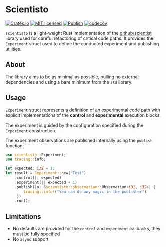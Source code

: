 # Scientisto

[![Crates.io](https://img.shields.io/crates/v/scientisto.svg)](https://crates.io/crates/scientisto) [![MIT licensed](https://img.shields.io/badge/license-MIT-blue.svg)](https://github.com/Teebor-Choka/scientisto/blob/main/LICENSE) [![Publish](https://github.com/Teebor-Choka/scientisto/actions/workflows/publish.yaml/badge.svg)](https://github.com/Teebor-Choka/scientisto/actions/workflows/publish.yaml) [![codecov](https://codecov.io/gh/Teebor-Choka/scientisto/branch/main/graph/badge.svg?token=NHJU2F94UZ)](https://codecov.io/gh/Teebor-Choka/scientisto)

`scientisto` is a light-weight Rust implementation of the [github/scientist](https://github.com/github/scientist) library used for careful refactoring of critical code paths. It provides the `Experiment` struct used to define the conducted experiment and publishing utilities.

## About

The library aims to be as minimal as possible, pulling no external dependencies and using a bare minimum from the `std` library.

## Usage
`Experiment` struct represents a definition of an experimental code path with explicit implementations of the **control** and **experimental** execution blocks.

The experiment is guided by the configuration specified during the `Experiment` construction.

The experiment observations are published internally using the `publish` function.
```rust
use scientisto::Experiment;
use tracing::info;

let expected: i32 = 1;
let result = Experiment::new("Test")
    .control(|| expected)
    .experiment(|| expected + 1)
    .publish(|o: &scientisto::observation::Observation<i32, i32>| {
        tracing::info!("You can do any magic in the publisher")
     })
    .run();
```


## Limitations
- No defaults are provided for the `control` and `experiment` callbacks, they must be fully specified
- No `async` support
